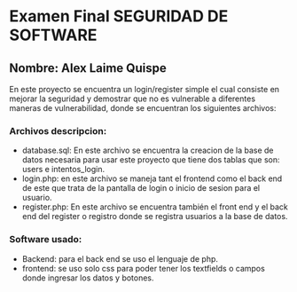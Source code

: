 # Examen Final SEGURIDAD DE SOFTWARE
## Nombre: Alex Laime Quispe

En este proyecto se encuentra un login/register simple el cual consiste en mejorar la seguridad y demostrar que no es vulnerable a diferentes maneras de vulnerabilidad, donde se encuentran los siguientes archivos:

### Archivos descripcion:

- database.sql: En este archivo se encuentra la creacion de la base de datos necesaria para usar este proyecto que tiene dos tablas que son: users e intentos_login.
- login.php: en este archivo se maneja tant el frontend como el back end de este que trata de la pantalla de login o inicio de sesion para el usuario.
- register.php: En este archivo se encuentra también el front end y el back end del register o registro donde se registra usuarios a la base de datos.

### Software usado:
- Backend: para el back end se uso el lenguaje de php.
- frontend: se uso solo css para poder tener los textfields o campos donde ingresar los datos y botones.